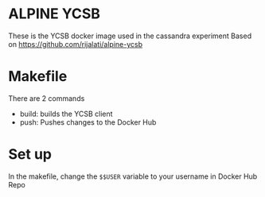 # ALPINE YCSB

These is the YCSB docker image used in the cassandra experiment
Based on https://github.com/rijalati/alpine-ycsb


# Makefile
There are 2 commands

- build: builds the YCSB client
- push: Pushes changes to the Docker Hub


# Set up

In the makefile, change the `$$USER` variable to your username in Docker Hub Repo
